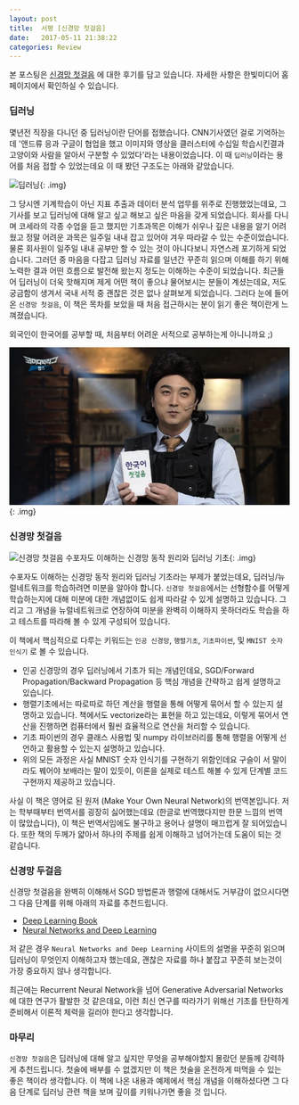 ```yaml
---
layout: post
title:  서평 [신경망 첫걸음]
date:   2017-05-11 21:38:22
categories: Review
---
```


본 포스팅은 [신경망 첫걸음] 에 대한 후기를 담고 있습니다.
자세한 사항은 한빛미디어 홈페이지에서 확인하실 수 있습니다.


### 딥러닝

몇년전 직장을 다니던 중 딥러닝이란 단어를 접했습니다.
CNN기사였던 걸로 기억하는데 '앤드류 응과 구글이 협업을 했고 이미지와 영상을 클러스터에 수십일 학습시킨결과 고양이와 사람을 알아서 구분할 수 있었다'라는 내용이었습니다.
이 때 `딥러닝`이라는 용어를 처음 접할 수 있었는데요 이 때 봤던 구조도는 아래와 같았습니다.

![딥러닝](/assets/images/make_your_own_neural_network/deep_learning.jpg){: .img}

그 당시엔 기계학습이 아닌 지표 추출과 데이터 분석 업무를 위주로 진행했었는데요, 그 기사를 보고 딥러닝에 대해 알고 싶고 해보고 싶은 마음을 갖게 되었습니다.
회사를 다니며 코세라의 각종 수업을 듣고 했지만 기초과목은 이해가 쉬우나 깊은 내용을 알기 어려웠고 정말 어려운 과목은 일주일 내내 잡고 있어야 겨우 따라갈 수 있는 수준이었습니다.
물론 회사원이 일주일 내내 공부만 할 수 있는 것이 아니다보니 자연스레 포기하게 되었습니다.
그러던 중 마음을 다잡고 딥러닝 자료를 일년간 꾸준히 읽으며 이해를 하기 위해 노력한 결과 어떤 흐름으로 발전해 왔는지 정도는 이해하는 수준이 되었습니다.
최근들어 딥러닝이 더욱 핫해지며 제게 어떤 책이 좋으냐 물어보시는 분들이 계셨는데요, 저도 궁금함이 생겨서 국내 서적 중 괜찮은 것은 없나 살펴보게 되었습니다.
그러다 눈에 들어온 `신경망 첫걸음`, 이 책은 목차를 보았을 때 처음 접근하시는 분이 읽기 좋은 책이란게 느껴졌습니다.

외국인이 한국어를 공부할 때, 처음부터 어려운 서적으로 공부하는게 아니니까요 ;)

![한국어 첫걸음](/assets/images/make_your_own_neural_network/korea_first_step.jpg){: .img}


### 신경망 첫걸음

![신경망 첫걸음 수포자도 이해하는 신경망 동작 원리와 딥러닝 기초](/assets/images/make_your_own_neural_network/cover.jpg){: .img}

수포자도 이해하는 신경망 동작 원리와 딥러닝 기초라는 부제가 붙었는데요, 딥러닝/뉴럴네트워크를 학습하려면 미분을 알아야 합니다.
`신경망 첫걸음`에서는 선형함수를 어떻게 학습하는지에 대해 미분에 대한 개념없이도 쉽게 따라갈 수 있게 설명하고 있습니다.
그리고 그 개념을 뉴럴네트워크로 연장하여 미분을 완벽히 이해하지 못하더라도 학습을 하고 테스트를 따라해 볼 수 있게 구성되어 있습니다.

이 책에서 핵심적으로 다루는 키워드는 `인공 신경망`, `행렬기초`, `기초파이썬`, 및 `MNIST 숫자 인식기` 로 볼 수 있습니다.

- 인공 신경망의 경우 딥러닝에서 기초가 되는 개념인데요, SGD/Forward Propagation/Backward Propagation 등 핵심 개념을 간략하고 쉽게 설명하고 있습니다.
- 행렬기초에서는 따로따로 하던 계산을 행렬을 통해 어떻게 묶어서 할 수 있는지 설명하고 있습니다. 책에서도 vectorize라는 표현을 하고 있는데요, 이렇게 묶어서 연산을 진행하면 컴퓨터에서 훨씬 효율적으로 연산을 처리할 수 있습니다.
- 기초 파이썬의 경우 클래스 사용법 및 numpy 라이브러리를 통해 행렬을 어떻게 선언하고 활용할 수 있는지 설명하고 있습니다.
- 위의 모든 과정은 사실 MNIST 숫자 인식기를 구현하기 위함인데요 구슬이 서 말이라도 꿰어야 보배라는 말이 있듯이, 이론을 실제로 테스트 해볼 수 있게 단계별 코드 구현까지 제공하고 있습니다.

사실 이 책은 영어로 된 원저 (Make Your Own Neural Network)의 번역본입니다.
저는 학부때부터 번역서를 굉장히 싫어했는데요 (한글로 번역했다지만 한문 느낌의 번역이 많았습니다), 이 책은 번역서임에도 불구하고 용어나 설명이 매끄럽게 잘 되어있습니다.
또한 책의 두께가 얇아서 하나의 주제를 쉽게 이해하고 넘어가는데 도움이 되는 것 같습니다.


### 신경망 두걸음

신경망 첫걸음을 완벽히 이해해서 SGD 방법론과 행렬에 대해서도 거부감이 없으시다면 그 다음 단계를 위해 아래의 자료를 추천드립니다.

- [Deep Learning Book](https://github.com/HFTrader/DeepLearningBook/blob/master/DeepLearningBook.pdf)
- [Neural Networks and Deep Learning](http://neuralnetworksanddeeplearning.com/)

저 같은 경우 `Neural Networks and Deep Learning` 사이트의 설명을 꾸준히 읽으며 딥러닝이 무엇인지 이해하고자 했는데요,
괜찮은 자료를 하나 붙잡고 꾸준히 보는것이 가장 중요하지 않나 생각합니다.

최근에는 Recurrent Neural Network을 넘어 Generative Adversarial Networks에 대한 연구가 활발한 것 같은데요,
이런 최신 연구를 따라가기 위해선 기초를 탄탄하게 준비해서 이론적 체력을 길러야 한다고 생각합니다.


### 마무리

`신경망 첫걸음`은 딥러닝에 대해 알고 싶지만 무엇을 공부해야할지 몰랐던 분들께 강력하게 추천드립니다.
첫술에 배부를 수 없겠지만 이 책은 첫술을 온전하게 떠먹을 수 있는 좋은 책이라 생각합니다.
이 책에 나온 내용과 예제에서 핵심 개념을 이해하셨다면 그 다음 단계로 딥러닝 관련 책을 보며 깊이를 키워나가면 좋을 것 입니다.


[신경망 첫걸음]: http://www.hanbit.co.kr/store/books/look.php?p_code=B1910379076

